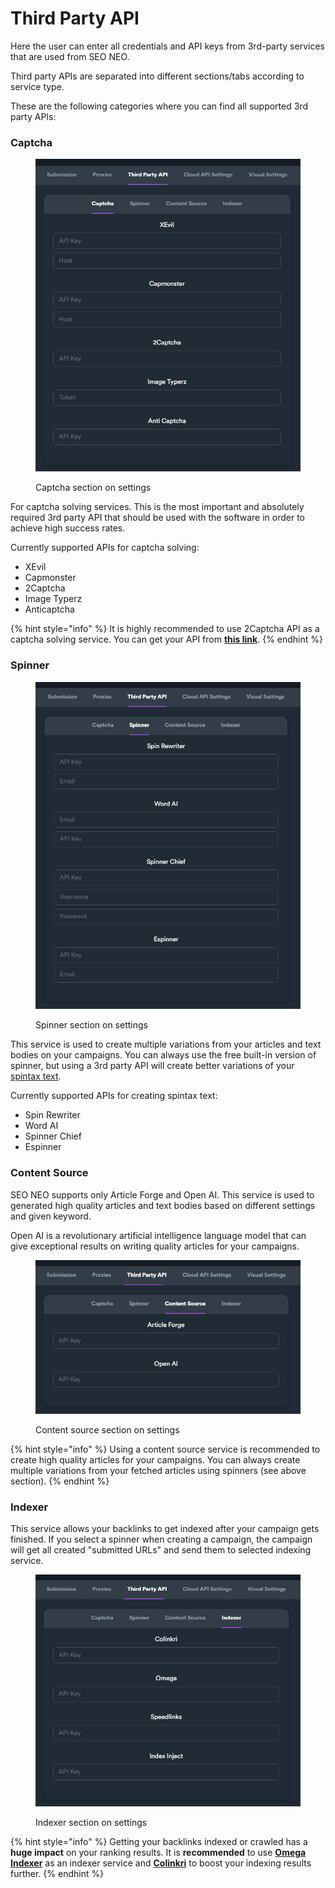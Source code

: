 # Third Party API

Here the user can enter all credentials and API keys from 3rd-party services that are used from SEO NEO.

Third party APIs are separated into different sections/tabs according to service type.

These are the following categories where you can find all supported 3rd party APIs:

### Captcha

<figure><img src="../../.gitbook/assets/settings-captcha.JPG" alt=""><figcaption><p>Captcha section on settings</p></figcaption></figure>

For captcha solving services. This is the most important and absolutely required 3rd party API that should be used with the software in order to achieve high success rates.

Currently supported APIs for captcha solving:

* XEvil
* Capmonster
* 2Captcha
* Image Typerz
* Anticaptcha

{% hint style="info" %}
It is highly recommended to use 2Captcha API as a captcha solving service. You can get your API from [**this link**](https://2captcha.com/?from=1577834).
{% endhint %}

### Spinner

<figure><img src="../../.gitbook/assets/settings-spinner (1).JPG" alt=""><figcaption><p>Spinner section on settings</p></figcaption></figure>

This service is used to create multiple variations from your articles and text bodies on your campaigns. You can always use the free built-in version of spinner, but using a 3rd party API will create better variations of your [spintax text](../../additional-information/glossary/spintax-format.md).

Currently supported APIs for creating spintax text:

* Spin Rewriter
* Word AI
* Spinner Chief
* Espinner

### Content Source

SEO NEO supports only Article Forge and Open AI. This service is used to generated high quality articles and text bodies based on different settings and given keyword.

Open AI is a revolutionary artificial intelligence language model that can give exceptional results on writing quality articles for your campaigns.

<figure><img src="../../.gitbook/assets/settings-contentSource (1).JPG" alt=""><figcaption><p>Content source section on settings</p></figcaption></figure>

{% hint style="info" %}
Using a content source service is recommended to create high quality articles for your campaigns. You can always create multiple variations from your fetched articles using spinners (see above section).
{% endhint %}

### &#x20;Indexer

This service allows your backlinks to get indexed after your campaign gets finished. If you select a spinner when creating a campaign, the campaign will get all created "submitted URLs" and send them to selected indexing service.

<figure><img src="../../.gitbook/assets/settings-indexer (1).JPG" alt=""><figcaption><p>Indexer section on settings</p></figcaption></figure>

{% hint style="info" %}
Getting your backlinks indexed or crawled has a **huge impact** on your ranking results. It is **recommended** to use [**Omega Indexer**](https://www.omegaindexer.com/) as an indexer service and  [**Colinkri**](https://www.colinkri.com/) to boost your indexing results further.
{% endhint %}
